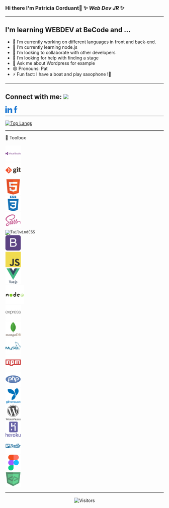 ### Hi there I'm Patricia Corduant👋 ✨ _Web Dev JR_ ✨ 

---

## I'm learning WEBDEV at BeCode and ...

- 🔭 I’m currently working on different languages in front and back-end.
- 🌱 I’m currently learning node.js
- 👯 I’m looking to collaborate with other developers
- 🤔 I’m looking for help with finding a stage
- 💬 Ask me about Wordpress for example 
- 😄 Pronouns: Pat
- ⚡ Fun fact: I have a boat and play saxophone !:saxophone:

---

## Connect with me: <img src="https://media.giphy.com/media/LnQjpWaON8nhr21vNW/giphy.gif" height="32">


<a target="_blank" href="http://www.linkedin.com/in/patricia-corduant"><img align="left" alt="Corduant | LinkedIn" width="22px" src=".\img\031-linkedin.png" /></a>
<a target="_blank" href="https://www.facebook.com/patricia.corduant"><img align="left" alt="Corduant | FB" width="22px" src=".\img\043-facebook-1.png" /></a>
<br />

---


[![Top Langs](https://github-readme-stats.vercel.app/api/top-langs/?username=Patgit-design&layout=compact)](https://github.com/Patgit-design/github-readme-stats)

---


🧰 Toolbox
<br />
<code>
   <img src="https://github.com/devicons/devicon/blob/master/icons/visualstudio/visualstudio-plain-wordmark.svg" alt="VScode" width="50" height="50">
   <img src="https://github.com/devicons/devicon/blob/master/icons/git/git-original-wordmark.svg" alt="Git" width="50" height="50"/>
   <img src="https://github.com/devicons/devicon/blob/master/icons/html5/html5-original.svg" alt="HTML" width="50" height="50"/> 
   <img src="https://github.com/devicons/devicon/blob/master/icons/css3/css3-plain-wordmark.svg" alt="CSS" width="50" height="50"/>
   <img src="https://github.com/devicons/devicon/blob/master/icons/sass/sass-original.svg" alt="SASS" width="50" height="50"/>
   <img src="https://cdn.worldvectorlogo.com/logos/tailwindcss.svg" alt="TailwindCSS" width="50" height="50"/> 
   <img src="https://github.com/devicons/devicon/blob/master/icons/bootstrap/bootstrap-plain.svg"  alt="bootstrap" width="50" height="50">
   <img src="https://github.com/devicons/devicon/blob/master/icons/javascript/javascript-original.svg" alt="JavaScript" width="50" height="50"/> 
   <img src="https://github.com/devicons/devicon/blob/master/icons/vuejs/vuejs-original-wordmark.svg" alt="VueJS" width="50" height="50"/> 
   <img src="https://github.com/devicons/devicon/blob/master/icons/nodejs/nodejs-original-wordmark.svg" alt="NodeJS" width="60" height="60"/>
   <img src="https://github.com/devicons/devicon/blob/master/icons/express/express-original-wordmark.svg" alt="ExpressJS" width="50" height="50"/> 
   <img src="https://github.com/devicons/devicon/blob/master/icons/mongodb/mongodb-original-wordmark.svg" alt="MongoDB" width="50" height="50"/>
   <img src="https://github.com/devicons/devicon/blob/master/icons/mysql/mysql-plain-wordmark.svg" alt="mySQL" width="50" height="50"/>
   <img src="https://github.com/devicons/devicon/blob/master/icons/npm/npm-original-wordmark.svg" alt="npm" width="50" height="50"/> 
   <img src="https://github.com/devicons/devicon/blob/master/icons/php/php-plain.svg" alt="php" width="50" height="50">
   <img src="https://github.com/devicons/devicon/blob/master/icons/yii/yii-plain-wordmark.svg" alt="Yii" width="50" height="50">
   <img src="https://github.com/devicons/devicon/blob/master/icons/wordpress/wordpress-plain-wordmark.svg" alt="WP" width="50" height="50">
   <img src="https://github.com/devicons/devicon/blob/master/icons/heroku/heroku-plain-wordmark.svg" alt="heroku" width="50" height="50">
   <img src="https://github.com/devicons/devicon/blob/master/icons/trello/trello-plain-wordmark.svg" alt="trello" width="50" height="50">
   <img src="https://github.com/devicons/devicon/blob/master/icons/figma/figma-original.svg" alt="figma" width="50" height="50">
   <img src="https://github.com/devicons/devicon/blob/master/icons/devicon/devicon-original.svg" alt="devicon" width="50" height="50">
</code>

---

<p align=center>                           
  <img align=center  src="https://visitor-badge.laobi.icu/badge?page_id=Patgit-design.Patgit-design" alt="Visitors">                     
</p>
